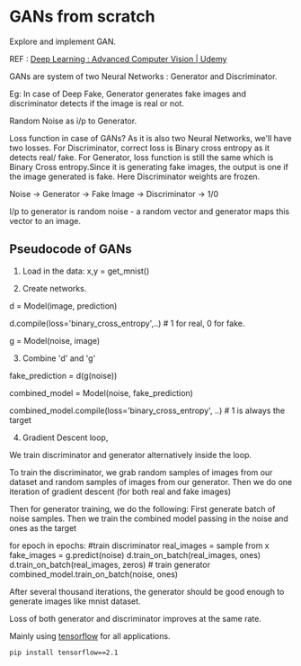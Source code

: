 # GANs from scratch
Explore and implement GAN.

REF :
[Deep Learning : Advanced Computer Vision | Udemy](https://www.udemy.com/course/advanced-computer-vision/) 

GANs are system of two Neural Networks : Generator and Discriminator.

Eg: In case of Deep Fake, Generator generates fake images and discriminator detects if the image is real or not.

Random Noise as i/p to Generator. 

Loss function in case of GANs? As it is also two Neural Networks, we'll have two losses.
For Discriminator, correct loss is Binary cross entropy as it detects real/ fake.
For Generator, loss function is still the same which is Binary Cross entropy.Since it is generating fake images, 
the output is one if the image generated is fake. Here Discriminator weights are frozen.

Noise -> Generator -> Fake Image -> Discriminator -> 1/0

I/p to generator is random noise - a random vector and generator maps this vector to an image.

## Pseudocode of GANs

1. Load in the data: x,y = get_mnist()

2. Create networks.

d = Model(image, prediction)

d.compile(loss='binary_cross_entropy',..) # 1 for real, 0 for fake.

g = Model(noise, image)

3. Combine 'd' and 'g'

fake_prediction = d(g(noise))

combined_model = Model(noise, fake_prediction)

combined_model.compile(loss='binary_cross_entropy', ..) # 1 is always the target

4. Gradient Descent loop,

We train discriminator and generator alternatively inside the loop.

To train the discriminator, we grab random samples of images from our dataset and random samples of images from our 
generator. Then we do one iteration of gradient descent (for both real and fake images)

Then for generator training, we do the following:
First generate batch of noise samples. Then we train the combined model passing in the noise and ones as the target

for epoch in epochs:
    #train discriminator
    real_images = sample from x
    fake_images = g.predict(noise)
    d.train_on_batch(real_images, ones)
    d.train_on_batch(real_images, zeros)
    # train generator
    combined_model.train_on_batch(noise, ones)
    
After several thousand iterations, the generator should be good enough to generate images like mnist dataset.


Loss of both generator and discriminator improves at the same rate.





Mainly using [tensorflow](https://www.tensorflow.org/tutorials/quickstart/advanced) for all applications.

```bash
pip install tensorflow==2.1
```